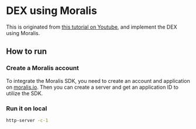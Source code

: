 # DEX using Moralis

This is originated from [this tutorial on Youtube](https://www.youtube.com/watch?v=XOvtnDx1m5c), and implement the DEX using Moralis.

## How to run

### Create a Moralis account

To integrate the Moralis SDK, you need to create an account and application on [moralis.io](https://moralis.io/).
Then you can create a server and get an application ID to utilize the SDK.

### Run it on local

```bash
http-server -c-1
```